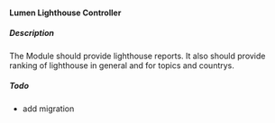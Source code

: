 #### Lumen Lighthouse Controller

##### Description
The Module should provide lighthouse reports.
It also should provide ranking of lighthouse in general and for topics and countrys.

##### Todo
* add migration